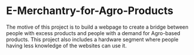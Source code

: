# E-Merchantry-for-Agro-Products
The motive of this project is to build a webpage to create a bridge between people with excess products and people with a demand for Agro-based products. This project also includes a hardware segment where people having less knowledge of the websites can use it.
